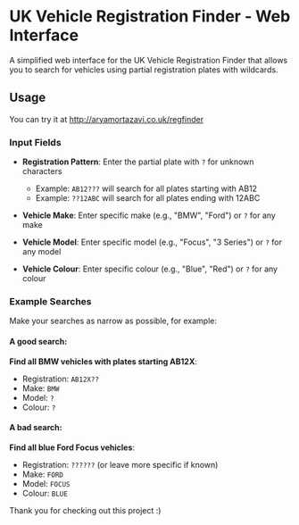 # UK Vehicle Registration Finder - Web Interface

A simplified web interface for the UK Vehicle Registration Finder that allows you to search for vehicles using partial registration plates with wildcards.

## Usage

You can try it at http://aryamortazavi.co.uk/regfinder

### Input Fields

- **Registration Pattern**: Enter the partial plate with `?` for unknown characters
  - Example: `AB12???` will search for all plates starting with AB12
  - Example: `??12ABC` will search for all plates ending with 12ABC
  
- **Vehicle Make**: Enter specific make (e.g., "BMW", "Ford") or `?` for any make
- **Vehicle Model**: Enter specific model (e.g., "Focus", "3 Series") or `?` for any model  
- **Vehicle Colour**: Enter specific colour (e.g., "Blue", "Red") or `?` for any colour

### Example Searches
Make your searches as narrow as possible, for example:
#### A good search:
**Find all BMW vehicles with plates starting AB12X**:
- Registration: `AB12X??`
- Make: `BMW`
- Model: `?`
- Colour: `?`
#### A bad search:
**Find all blue Ford Focus vehicles**:
- Registration: `??????` (or leave more specific if known)
- Make: `FORD`
- Model: `FOCUS`
- Colour: `BLUE`

Thank you for checking out this project :)